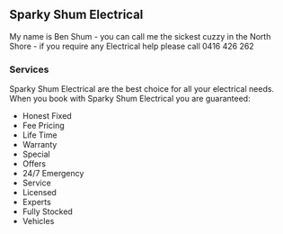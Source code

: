 

## Sparky Shum Electrical

My name is Ben Shum - you can call me the sickest cuzzy in the North Shore - if you require any Electrical help please call 0416 426 262

### Services

Sparky Shum Electrical are the best choice for all your electrical needs. When you book with Sparky Shum Electrical you are guaranteed:

- Honest Fixed
- Fee Pricing
- Life Time
- Warranty
- Special
- Offers
- 24/7 Emergency
- Service
- Licensed
- Experts
- Fully Stocked
- Vehicles


